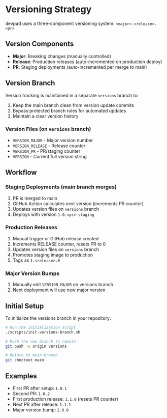 # Versioning Strategy

devpad uses a three-component versioning system: `<major>.<release>.<pr>`

## Version Components

- **Major**: Breaking changes (manually controlled)
- **Release**: Production releases (auto-incremented on production deploy)
- **PR**: Staging deployments (auto-incremented per merge to main)

## Version Branch

Version tracking is maintained in a separate `versions` branch to:
1. Keep the main branch clean from version update commits
2. Bypass protected branch rules for automated updates
3. Maintain a clear version history

### Version Files (on `versions` branch)

- `VERSION_MAJOR` - Major version number
- `VERSION_RELEASE` - Release counter  
- `VERSION_PR` - PR/staging counter
- `VERSION` - Current full version string

## Workflow

### Staging Deployments (main branch merges)
1. PR is merged to main
2. GitHub Action calculates next version (increments PR counter)
3. Updates version files on `versions` branch
4. Deploys with version `1.0.<pr>-staging`

### Production Releases
1. Manual trigger or GitHub release created
2. Increments RELEASE counter, resets PR to 0
3. Updates version files on `versions` branch
4. Promotes staging image to production
5. Tags as `1.<release>.0`

### Major Version Bumps
1. Manually edit `VERSION_MAJOR` on versions branch
2. Next deployment will use new major version

## Initial Setup

To initialize the versions branch in your repository:

```bash
# Run the initialization script
./scripts/init-versions-branch.sh

# Push the new branch to remote
git push -u origin versions

# Return to main branch
git checkout main
```

## Examples

- First PR after setup: `1.0.1`
- Second PR: `1.0.2`
- First production release: `1.1.0` (resets PR counter)
- Next PR after release: `1.1.1`
- Major version bump: `2.0.0`